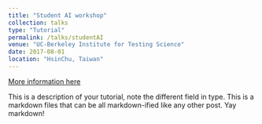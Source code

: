 ```yaml
---
title: "Student AI workshop"
collection: talks
type: "Tutorial"
permalink: /talks/studentAI
venue: "UC-Berkeley Institute for Testing Science"
date: 2017-08-01
location: "HsinChu, Taiwan"
---
```


[More information here](http://exampleurl.com)

This is a description of your tutorial, note the different field in type. This is a markdown files that can be all markdown-ified like any other post. Yay markdown!
